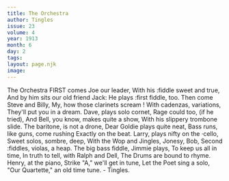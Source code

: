 ```yaml
---
title: The Orchestra
author: Tingles
issue: 23
volume: 4
year: 1913
month: 6
day: 2
tags:
layout: page.njk
image:
---
```

The Orchestra      FIRST comes Joe our leader,   With his :fiddle sweet and true,   And by him sits our old friend Jack: He plays :first fiddle, too.   Then come Steve and Billy,   My, how those clarinets scream ! With cadenzas, variations,   They'll put you in a dream. Dave, plays solo cornet,   Rage could too, (if he tried),   And Bell, you know, makes quite a show,   With his slippery trombone slide.   The baritone, is not a drone, Dear Goldie plays quite neat,   Bass runs, like guns, come rushing Exactly on the beat.   Larry, plays nifty on the ·cello, Sweet solos, sombre, deep,   With the Wop and Jingles, Jonesy, Bob, Second :fiddles, violas, a heap.   The big bass fiddle, Jimmie plays, To keep us all in time,   In truth to tell, with Ralph and Dell, The Drums are bound to rhyme.   Henry, at the piano,   Strike "A," we'll get in tune,   Let the Poet sing a solo,   "Our Quartette," an old time tune.   - Tingles.




